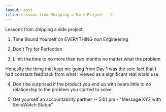 ```yaml
---
layout: post
title: Lessons from Shipping a Side Project - 1
---
```

Lessons from shipping a side project

1.  Time Bound Yourself on EVERYTHING non Engineering

2.  Don't Try for Perfection

3.  Limit the time to no more than two months no matter what the problem

Honeslty the thing that kept me going from Day 1 was the sole fact that I had constant feedback from what I viewed as a significant real world use

4.  Don't be surprised if the product you end up with bears little to no relationship to the problem you started to solve

5. Get yourself an accountability partner -- 5:01 pm - "Message XYZ with SeiraWatch Status"